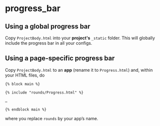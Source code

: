 # progress\_bar

## Using a global progress bar

Copy `ProjectBody.html` into your **project's** `_static` folder. This will globally include the progress bar in all your configs.

## Using a page-specific progress bar

Copy `ProjectBody.html` to an **app** (rename it to `Progress.html`) and, within your HTML files, do

```jinja
{% block main %}

{% include "rounds/Progress.html" %}

…

{% endblock main %}
```

where you replace `rounds` by your app’s name.
